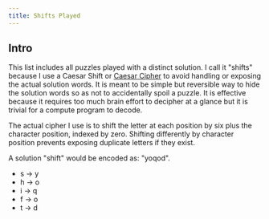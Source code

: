 ```yaml
---
title: Shifts Played
---
```


## Intro
This list includes all puzzles played with a distinct solution. I call it "shifts" because I use a Caesar Shift or [Caesar Cipher](https://en.wikipedia.org/wiki/Caesar_cipher) to avoid handling or exposing the actual solution words. It is meant to be simple but reversible way to hide the solution words so as not to accidentally spoil a puzzle. It is effective because it requires too much brain effort to decipher at a glance but it is trivial for a compute program to decode.

The actual cipher I use is to shift the letter at each position by six plus the character position, indexed by zero. Shifting differently by character position prevents exposing duplicate letters if they exist. 

A solution "shift" would be encoded as: "yoqod". 

- s -> y
- h -> o
- i -> q
- f -> o
- t -> d
